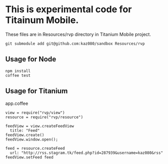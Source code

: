 # This is experimental code for Titainum Mobile.

These files are in Resources/rvp directory in Titanium Mobile project.

    git submodule add git@github.com:kaz080/sandbox Resources/rvp

## Usage for Node

    npm install
    coffee test

## Usage for Titanium

app.coffee

    view = require("rvp/view")
    resource = require("rvp/resource")

    feedView = view.createFeedView
      title: "Feed"
    feedView.create()
    feedView.window.open();

    feed = resource.createFeed
      url: "http://rss.stagram.tk/feed.php?id=287939&username=kaz080&rss"
    feedView.setFeed feed
